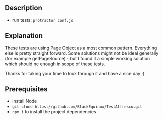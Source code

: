## Description

- run tests: `protractor conf.js`

## Explanation
These tests are using Page Object as a most common pattern. Everything else is pretty straight forward. 
Some solutions might not be ideal generally (for example getPageSource) - but I found it a simple working solution which should ne enough in scope of these tests. 

Thanks for taking your time to look through it and have a nice day ;)    

## Prerequisites
- install Node 
- `git clone https://github.com/BlackEquinox/TestAlfresco.git`
- `npm i` to install the project dependencies
